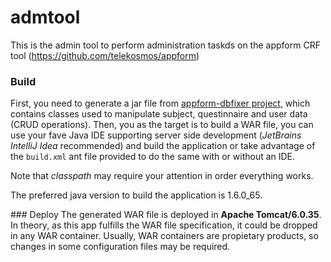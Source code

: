 admtool
=======

This is the admin tool to perform administration taskds on the appform CRF tool (https://github.com/telekosmos/appform)

### Build
First, you need to generate a jar file from [appform-dbfixer project](https://github.com/telekosmos/appform-dbfixer), which contains classes used to manipulate subject, questinnaire and user data (CRUD operations). 
Then, you as the target is to build a WAR file, you can use your fave Java IDE supporting server side development (_JetBrains IntelliJ Idea_ recommended) and build the application or take advantage of the `build.xml` ant file provided to do the same with or without an IDE.

Note that _classpath_ may require your attention in order everything works.

The preferred java version to build the application is 1.6.0_65.

### Deploy
The generated WAR file is deployed in __Apache Tomcat/6.0.35__. In theory, as this app fulfills the WAR file specification, it could be dropped in any WAR container. Usually, WAR containers are propietary products, so changes in some configuration files may be required.